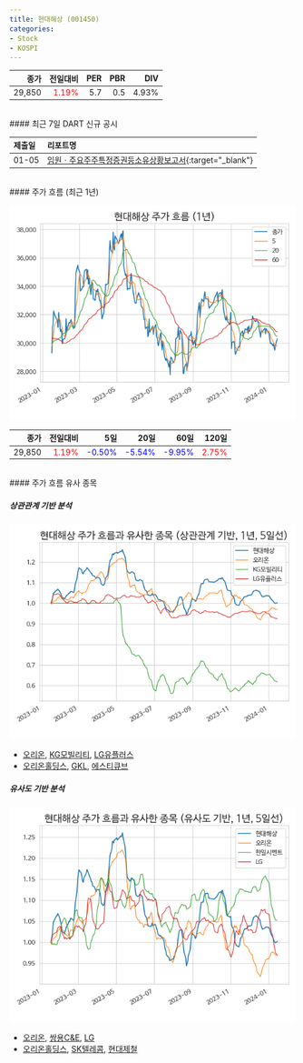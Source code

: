 ```yaml
---
title: 현대해상 (001450)
categories:
- Stock
- KOSPI
---
```


|종가|전일대비|PER|PBR|DIV|
|---:|-------:|--:|--:|--:|
|29,850|<span style="color: red">1.19%</span>|5.7|0.5|4.93%|

<!-- more -->

<br>
#### 최근 7일 DART 신규 공시


|제출일|리포트명|
|:-----|:-------|
|01-05|[임원ㆍ주요주주특정증권등소유상황보고서](https://dart.fss.or.kr/dsaf001/main.do?rcpNo=20240105000530){:target="_blank"}|

<br>
#### 주가 흐름 (최근 1년)

![001450](/assets/images/stock/001450.png)

|종가|전일대비|5일|20일|60일|120일|
|---:|-------:|--:|---:|---:|----:|
|29,850|<span style="color: red">1.19%</span>|<span style="color: blue">-0.50%</span>|<span style="color: blue">-5.54%</span>|<span style="color: blue">-9.95%</span>|<span style="color: red">2.75%</span>|

<br>
#### 주가 흐름 유사 종목

##### 상관관계 기반 분석

![001450](/assets/images/stock/001450_corr.png)
- [오리온](/271560/), [KG모빌리티](/003620/), [LG유플러스](/032640/)
- [오리온홀딩스](/001800/), [GKL](/114090/), [에스티큐브](/052020/)

##### 유사도 기반 분석

![001450](/assets/images/stock/001450_sim.png)
- [오리온](/271560/), [쌍용C&E](/003410/), [LG](/003550/)
- [오리온홀딩스](/001800/), [SK텔레콤](/017670/), [현대제철](/004020/)